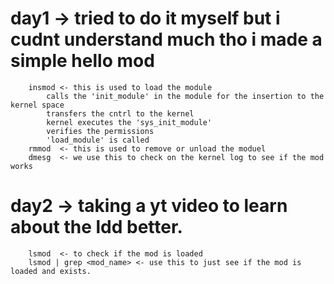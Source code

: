 # day1 -> tried to do it myself but i cudnt understand much tho i made a simple hello mod
        insmod <- this is used to load the module 
            calls the 'init_module' in the module for the insertion to the kernel space
            transfers the cntrl to the kernel 
            kernel executes the 'sys_init_module'
            verifies the permissions
            'load_module' is called
        rmmod  <- this is used to remove or unload the moduel
        dmesg  <- we use this to check on the kernel log to see if the mod works
# day2 -> taking a yt video to learn about the ldd better.
        lsmod  <- to check if the mod is loaded
        lsmod | grep <mod_name> <- use this to just see if the mod is loaded and exists.